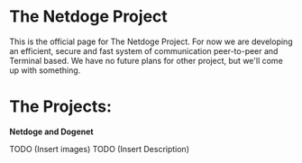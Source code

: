 # The Netdoge Project

This is the official page for The Netdoge Project.
For now we are developing an efficient, secure and fast system of communication peer-to-peer and Terminal based.
We have no future plans for other project, but we'll come up with something.

# The Projects:

**Netdoge and Dogenet**

TODO (Insert images)
TODO (Insert Description)
